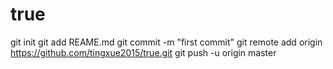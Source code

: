 # true
git init
git add REAME.md
git commit -m "first commit"
git remote add origin https://github.com/tingxue2015/true.git
git push -u origin master
